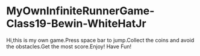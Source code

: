 # MyOwnInfiniteRunnerGame-Class19-Bewin-WhiteHatJr
Hi,this is my own game.Press space bar to jump.Collect the coins and avoid the obstacles.Get the most score.Enjoy! Have Fun!
